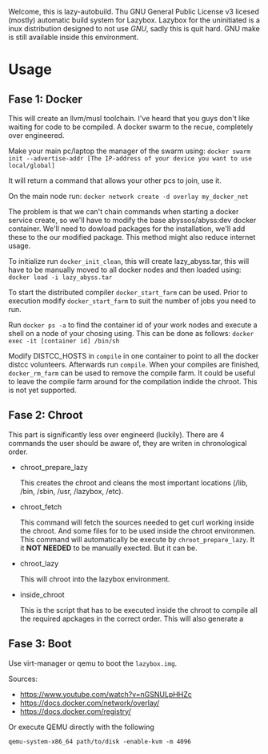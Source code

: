 
Welcome, this is lazy-autobuild.
Thu GNU General Public License v3 licesed (mostly) automatic build system for Lazybox.
Lazybox for the uninitiated is a inux distribution designed to not use _GNU_, sadly this is quit hard. GNU make is still available inside this environment.



 # Usage

## Fase 1: Docker
This will create an llvm/musl toolchain.
I've heard that you guys don't like waiting for code to be compiled.
A docker swarm to the recue, completely over engineered.

Make your main pc/laptop the manager of the swarm using:
`docker swarm init --advertise-addr [The IP-address of your device you want to use local/global]`

It will return a command that allows your other pcs to join, use it.

On the main node run: `docker network create -d overlay my_docker_net`

The problem is that we can't chain commands when starting a docker service create, so we'll have to modify the base abyssos/abyss:dev docker container. We'll need to dowload packages for the installation, we'll add these to the our modified package.
This method might also reduce internet usage.

To initialize run ```docker_init_clean```, this will create lazy_abyss.tar, this will have to be manually moved to all docker nodes and then loaded using: ``` docker load -i lazy_abyss.tar```

To start the distributed compiler `docker_start_farm` can be used. Prior to execution modify `docker_start_farm` to suit the number of jobs you need to run.

Run ```docker ps -a``` to find the container id of your work nodes
and execute a shell on a node of your chosing using. This can be done as follows:
`docker exec -it [container id] /bin/sh`

Modify DISTCC_HOSTS in `compile` in one container to point to all the docker distcc volunteers. Afterwards run `compile`.
When your compiles are finished, `docker_rm_farm` can be used to remove the compile farm.
It could be useful to leave the compile farm around for the compilation indide the chroot. This is not yet supported.

## Fase 2: Chroot

This part is significantly less over engineerd (luckily).
There are 4 commands the user should be aware of, they are writen in chronological order.

* chroot_prepare_lazy

  This creates the chroot and cleans the most important locations (/lib, /bin, /sbin, /usr, /lazybox, /etc).
* chroot_fetch

  This command will fetch the sources needed to get curl working inside the chroot. And some files for to be used inside the chroot environmen. This command will automatically be execute by `chroot_prepare_lazy`. It it __NOT NEEDED__ to be manually exected. But it can be.
* chroot_lazy

  This will chroot into the lazybox environment.
* inside_chroot

  This is the script that has to be executed inside the chroot to compile all the required apckages in the correct order.
  This will also generate a

## Fase 3: Boot

Use virt-manager or qemu to boot the `lazybox.img`.

Sources:
*	https://www.youtube.com/watch?v=nGSNULpHHZc
*	https://docs.docker.com/network/overlay/
*	https://docs.docker.com/registry/

Or execute QEMU directly with the following

```
qemu-system-x86_64 path/to/disk -enable-kvm -m 4096
```
